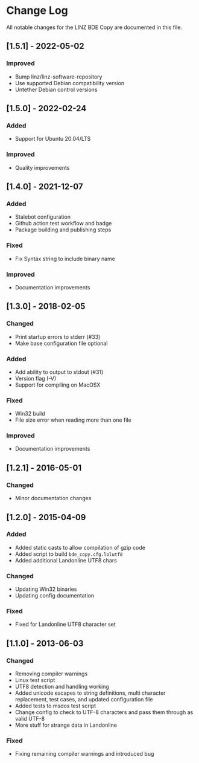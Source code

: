 # Change Log

All notable changes for the LINZ BDE Copy are documented in this file.

## [1.5.1] - 2022-05-02

### Improved

- Bump linz/linz-software-repository
- Use supported Debian compatibility version
- Untether Debian control versions

## [1.5.0] - 2022-02-24

### Added

- Support for Ubuntu 20.04/LTS

### Improved

- Quality improvements

## [1.4.0] - 2021-12-07

### Added

- Stalebot configuration
- Github action test workflow and badge
- Package building and publishing steps

### Fixed

- Fix Syntax string to include binary name

### Improved

- Documentation improvements

## [1.3.0] - 2018-02-05

### Changed

- Print startup errors to stderr (#33)
- Make base configuration file optional

### Added

- Add ability to output to stdout (#31)
- Version flag (-V)
- Support for compiling on MacOSX

### Fixed

- Win32 build
- File size error when reading more than one file

### Improved

- Documentation improvements

## [1.2.1] - 2016-05-01

### Changed

- Minor documentation changes

## [1.2.0] - 2015-04-09

### Added

- Added static casts to allow compilation of gzip code
- Added script to build `bde_copy.cfg.lolutf8`
- Added additional Landonline UTF8 chars

### Changed

- Updating Win32 binaries
- Updating config documentation

### Fixed

- Fixed for Landonline UTF8 character set

## [1.1.0] - 2013-06-03

### Changed

- Removing compiler warnings
- Linux test script
- UTF8 detection and handling working
- Added unicode escapes to string definitions, multi character replacement, test cases, and updated
  configuration file
- Added tests to msdos test script
- Change config to check to UTF-8 characters and pass them through as valid UTF-8
- More stuff for strange data in Landonline

### Fixed

- Fixing remaining compiler warnings and introduced bug

